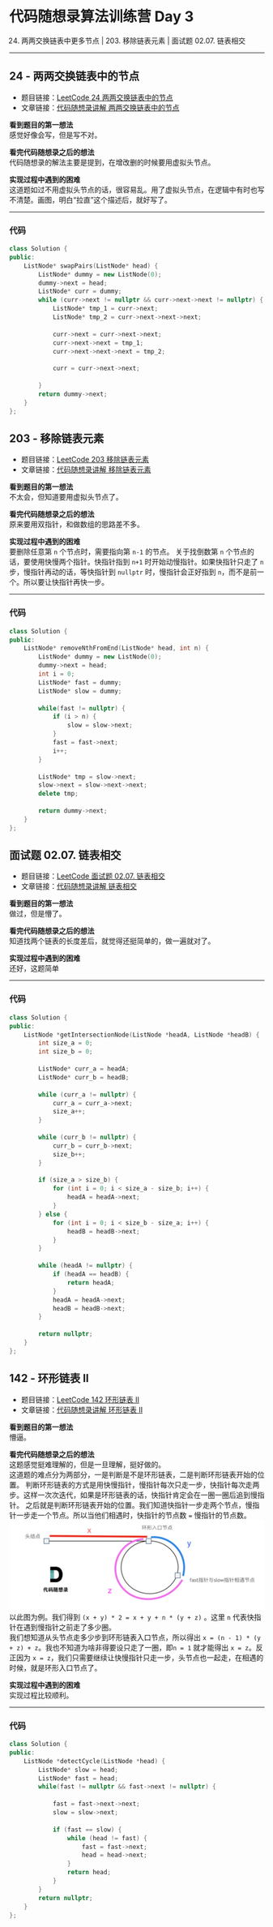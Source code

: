 # 代码随想录算法训练营 Day 3
24. 两两交换链表中更多节点 | 203. 移除链表元素 | 面试题 02.07. 链表相交

---

## 24 - 两两交换链表中的节点
* 题目链接：[LeetCode 24 两两交换链表中的节点](https://leetcode.cn/problems/swap-nodes-in-pairs/)
* 文章链接：[代码随想录讲解 两两交换链表中的节点](https://programmercarl.com/0024.%E4%B8%A4%E4%B8%A4%E4%BA%A4%E6%8D%A2%E9%93%BE%E8%A1%A8%E4%B8%AD%E7%9A%84%E8%8A%82%E7%82%B9.html)

**看到题目的第一想法**  
感觉好像会写，但是写不对。

**看完代码随想录之后的想法**  
代码随想录的解法主要是提到，在增改删的时候要用虚拟头节点。

**实现过程中遇到的困难**  
这道题如过不用虚拟头节点的话，很容易乱。用了虚拟头节点，在逻辑中有时也写不清楚。画图，明白“拉直”这个描述后，就好写了。

---

### 代码
```cpp
class Solution {
public:
    ListNode* swapPairs(ListNode* head) {
        ListNode* dummy = new ListNode(0);
        dummy->next = head;
        ListNode* curr = dummy;
        while (curr->next != nullptr && curr->next->next != nullptr) {
            ListNode* tmp_1 = curr->next;
            ListNode* tmp_2 = curr->next->next->next;

            curr->next = curr->next->next;
            curr->next->next = tmp_1;
            curr->next->next->next = tmp_2;

            curr = curr->next->next;

        }
        return dummy->next;
    }
};
```

## 203 - 移除链表元素
* 题目链接：[LeetCode 203 移除链表元素](https://leetcode.cn/problems/remove-nth-node-from-end-of-list/)
* 文章链接：[代码随想录讲解 移除链表元素](https://programmercarl.com/0019.%E5%88%A0%E9%99%A4%E9%93%BE%E8%A1%A8%E7%9A%84%E5%80%92%E6%95%B0%E7%AC%ACN%E4%B8%AA%E8%8A%82%E7%82%B9.html)

**看到题目的第一想法**  
不太会，但知道要用虚拟头节点了。

**看完代码随想录之后的想法**  
原来要用双指针，和做数组的思路差不多。  

**实现过程中遇到的困难**  
要删除任意第 `n` 个节点时，需要指向第 `n-1` 的节点。 
关于找倒数第 `n` 个节点的话，要使用快慢两个指针。快指针指到 `n+1` 时开始动慢指针。如果快指针只走了 `n` 步，慢指针再动的话，等快指针到 `nullptr` 时，慢指针会正好指到 `n`，而不是前一个。所以要让快指针再快一步。

---

### 代码
```cpp
class Solution {
public:
    ListNode* removeNthFromEnd(ListNode* head, int n) {
        ListNode* dummy = new ListNode(0);
        dummy->next = head;
        int i = 0;
        ListNode* fast = dummy;
        ListNode* slow = dummy;

        while(fast != nullptr) {
            if (i > n) {
                slow = slow->next;
            }
            fast = fast->next;
            i++;
        }

        ListNode* tmp = slow->next;
        slow->next = slow->next->next;
        delete tmp;

        return dummy->next;
    }
};
```


## 面试题 02.07. 链表相交
* 题目链接：[LeetCode 面试题 02.07. 链表相交](https://leetcode.cn/problems/intersection-of-two-linked-lists-lcci/)
* 文章链接：[代码随想录讲解 链表相交](https://programmercarl.com/%E9%9D%A2%E8%AF%95%E9%A2%9802.07.%E9%93%BE%E8%A1%A8%E7%9B%B8%E4%BA%A4.html)

**看到题目的第一想法**  
做过，但是懵了。

**看完代码随想录之后的想法**  
知道找两个链表的长度差后，就觉得还挺简单的，做一遍就对了。

**实现过程中遇到的困难**  
还好，这题简单

---

### 代码
```cpp
class Solution {
public:
    ListNode *getIntersectionNode(ListNode *headA, ListNode *headB) {
        int size_a = 0;
        int size_b = 0;

        ListNode* curr_a = headA;
        ListNode* curr_b = headB;

        while (curr_a != nullptr) {
            curr_a = curr_a->next;
            size_a++;
        }

        while (curr_b != nullptr) {
            curr_b = curr_b->next;
            size_b++;
        }

        if (size_a > size_b) {
            for (int i = 0; i < size_a - size_b; i++) {
                headA = headA->next;
            }
        } else {
            for (int i = 0; i < size_b - size_a; i++) {
                headB = headB->next;
            }
        }

        while (headA != nullptr) {
            if (headA == headB) {
                return headA;
            }
            headA = headA->next;
            headB = headB->next;
        }

        return nullptr;
    }
};
```

## 142 - 环形链表 II
* 题目链接：[LeetCode 142 环形链表 II](https://leetcode.cn/problems/linked-list-cycle-ii/)
* 文章链接：[代码随想录讲解 环形链表 II](https://programmercarl.com/0142.%E7%8E%AF%E5%BD%A2%E9%93%BE%E8%A1%A8II.html)

**看到题目的第一想法**  
懵逼。

**看完代码随想录之后的想法**  
这题感觉挺难理解的，但是一旦理解，挺好做的。  
这道题的难点分为两部分，一是判断是不是环形链表，二是判断环形链表开始的位置。
判断环形链表的方式是用快慢指针，慢指针每次只走一步，快指针每次走两步。这样一次次迭代，如果是环形链表的话，快指针肯定会在一圈一圈后追到慢指针。
之后就是判断环形链表开始的位置。我们知道快指针一步走两个节点，慢指针一步走一个节点。所以当他们相遇时，快指针的节点数 `=` 慢指针的节点数。
![alt text](image.png)  
以此图为例。我们得到 `(x + y) * 2 = x + y + n * (y + z)` 。这里 `n` 代表快指针在遇到慢指针之前走了多少圈。   
我们想知道从头节点走多少步到环形链表入口节点，所以得出 `x = (n - 1) * (y + z) + z`。我也不知道为啥非得要设只走了一圈，即`n = 1` 就才能得出 `x = z`。反正因为 `x = z`，我们只需要继续让快慢指针只走一步，头节点也一起走，在相遇的时候，就是环形入口节点了。

**实现过程中遇到的困难**  
实现过程比较顺利。

---

### 代码
```cpp
class Solution {
public:
    ListNode *detectCycle(ListNode *head) {
        ListNode* slow = head;
        ListNode* fast = head;
        while(fast != nullptr && fast->next != nullptr) {

            fast = fast->next->next;
            slow = slow->next;

            if (fast == slow) {
                while (head != fast) {
                    fast = fast->next;
                    head = head->next;
                }
                return head;
            }
        }
        return nullptr;
    }
};
```